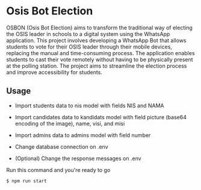 
# Osis Bot Election

OSBON (Osis Bot Election) aims to transform the traditional way of electing the OSIS leader in schools to a digital system using the WhatsApp application. This project involves developing a WhatsApp Bot that allows students to vote for their OSIS leader through their mobile devices, replacing the manual and time-consuming process. The application enables students to cast their vote remotely without having to be physically present at the polling station. The project aims to streamline the election process and improve accessibility for students.

## Usage

- Import students data to nis model with fields NIS and NAMA

- Import candidates data to kandidats model with field picture (base64 encoding of the image), name, visi, and misi

- Import admins data to admins model with field number

- Change database connection on .env

- (Optional) Change the response messages on .env

Run this command and you're ready to go

```bash
$ npm run start
```